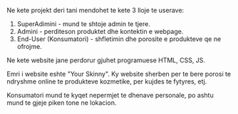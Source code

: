 Ne kete projekt deri tani mendohet te kete 3 lloje te userave:
1. SuperAdimini - mund te shtoje admin te tjere.
2. Admini - perditeson produktet dhe kontektin e webpage.
3. End-User (Konsumatori) - shfletimin dhe porosite e produkteve qe ne ofrojme.

Ne kete website jane perdorur gjuhet programuese HTML, CSS, JS.

Emri i website eshte "Your Skinny".
Ky website sherben per te bere porosi te ndryshme online te produkteve kozmetike, per kujdes te fytyres, etj.

Konsumatori mund te kyqet nepermjet te dhenave personale, po ashtu mund te gjeje piken tone ne lokacion.




